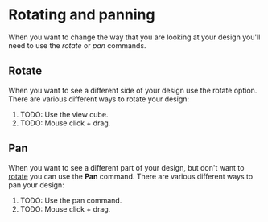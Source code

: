 # Rotating and panning 

When you want to change the way that you are looking at your design you'll need to use the *rotate* or *pan* commands.

## Rotate

When you want to see a different side of your design use the rotate option. There are various different ways to rotate your design:

1. TODO: Use the view cube.
1. TODO: Mouse click + drag.

## Pan

When you want to see a different part of your design, but don't want to [rotate](#rotate) you can use the **Pan** command. There are various different ways to pan your design:

1. TODO: Use the pan command.
1. TODO: Mouse click + drag.